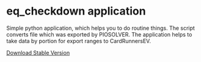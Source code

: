 # eq_checkdown application
Simple python application, which helps you to do routine things. 
The script converts file which was exported by PIOSOLVER. 
The application helps to take data by portion for export ranges to CardRunnersEV.

[Download Stable Version](https://github.com/ChzenChzen/eqchdwn/raw/master/eq_checkdown_v_1_1.zip)

